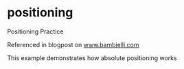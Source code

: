 # positioning
Positioning Practice

Referenced in blogpost on www.bambielli.com

This example demonstrates how absolute positioning works
